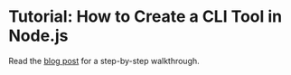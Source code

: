 # Tutorial: How to Create a CLI Tool in Node.js

Read the [blog post](http://ulises.codes/blog/how-to-create-a-cli-tool-in-node.js) for a step-by-step walkthrough.
